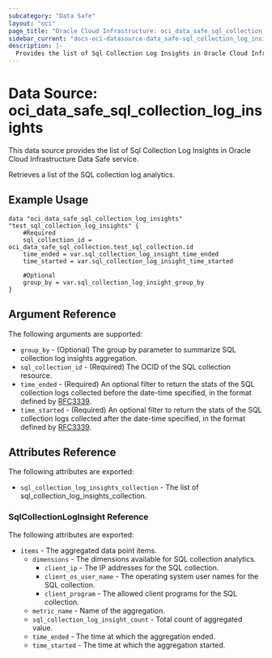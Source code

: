 ```yaml
---
subcategory: "Data Safe"
layout: "oci"
page_title: "Oracle Cloud Infrastructure: oci_data_safe_sql_collection_log_insights"
sidebar_current: "docs-oci-datasource-data_safe-sql_collection_log_insights"
description: |-
  Provides the list of Sql Collection Log Insights in Oracle Cloud Infrastructure Data Safe service
---
```


# Data Source: oci_data_safe_sql_collection_log_insights
This data source provides the list of Sql Collection Log Insights in Oracle Cloud Infrastructure Data Safe service.

Retrieves a list of the SQL collection log analytics.


## Example Usage

```hcl
data "oci_data_safe_sql_collection_log_insights" "test_sql_collection_log_insights" {
	#Required
	sql_collection_id = oci_data_safe_sql_collection.test_sql_collection.id
	time_ended = var.sql_collection_log_insight_time_ended
	time_started = var.sql_collection_log_insight_time_started

	#Optional
	group_by = var.sql_collection_log_insight_group_by
}
```

## Argument Reference

The following arguments are supported:

* `group_by` - (Optional) The group by parameter to summarize SQL collection log insights aggregation.
* `sql_collection_id` - (Required) The OCID of the SQL collection resource.
* `time_ended` - (Required) An optional filter to return the stats of the SQL collection logs collected before the date-time specified, in the format defined by [RFC3339](https://tools.ietf.org/html/rfc3339). 
* `time_started` - (Required) An optional filter to return the stats of the SQL collection logs collected after the date-time specified, in the format defined by [RFC3339](https://tools.ietf.org/html/rfc3339). 


## Attributes Reference

The following attributes are exported:

* `sql_collection_log_insights_collection` - The list of sql_collection_log_insights_collection.

### SqlCollectionLogInsight Reference

The following attributes are exported:

* `items` - The aggregated data point items.
	* `dimensions` - The dimensions available for SQL collection analytics.
		* `client_ip` - The IP addresses for the SQL collection.
		* `client_os_user_name` - The operating system user names for the SQL collection.
		* `client_program` - The allowed client programs for the SQL collection.
	* `metric_name` - Name of the aggregation.
	* `sql_collection_log_insight_count` - Total count of aggregated value.
	* `time_ended` - The time at which the aggregation ended.
	* `time_started` - The time at which the aggregation started.

